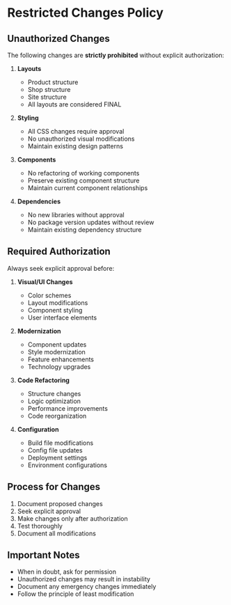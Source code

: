 # Restricted Changes Policy

## Unauthorized Changes

The following changes are **strictly prohibited** without explicit authorization:

1. **Layouts**
   - Product structure
   - Shop structure
   - Site structure
   - All layouts are considered FINAL

2. **Styling**
   - All CSS changes require approval
   - No unauthorized visual modifications
   - Maintain existing design patterns

3. **Components**
   - No refactoring of working components
   - Preserve existing component structure
   - Maintain current component relationships

4. **Dependencies**
   - No new libraries without approval
   - No package version updates without review
   - Maintain existing dependency structure

## Required Authorization

Always seek explicit approval before:

1. **Visual/UI Changes**
   - Color schemes
   - Layout modifications
   - Component styling
   - User interface elements

2. **Modernization**
   - Component updates
   - Style modernization
   - Feature enhancements
   - Technology upgrades

3. **Code Refactoring**
   - Structure changes
   - Logic optimization
   - Performance improvements
   - Code reorganization

4. **Configuration**
   - Build file modifications
   - Config file updates
   - Deployment settings
   - Environment configurations

## Process for Changes

1. Document proposed changes
2. Seek explicit approval
3. Make changes only after authorization
4. Test thoroughly
5. Document all modifications

## Important Notes

- When in doubt, ask for permission
- Unauthorized changes may result in instability
- Document any emergency changes immediately
- Follow the principle of least modification 